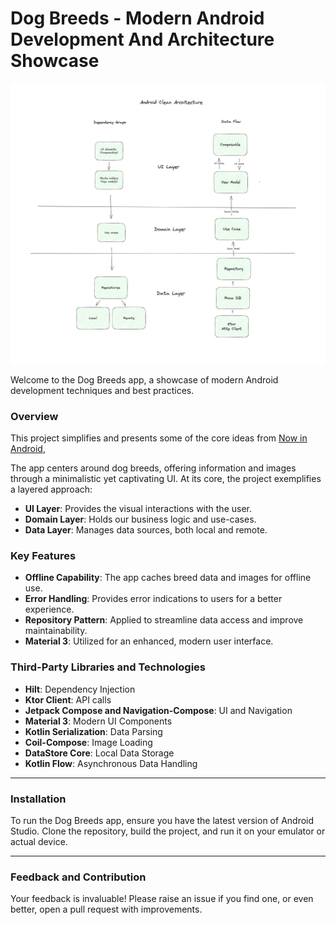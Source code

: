 # Dog Breeds - Modern Android Development And Architecture Showcase

![Diagram](/art/diagrams.png)

Welcome to the Dog Breeds app, a showcase of modern Android development techniques and best practices.

### Overview

This project simplifies and presents some of the core ideas from [Now in Android](https://github.com/android/nowinandroid),

The app centers around dog breeds, offering information and images through a minimalistic yet captivating UI. At its core, the project exemplifies a layered approach:

- **UI Layer**: Provides the visual interactions with the user.
- **Domain Layer**: Holds our business logic and use-cases.
- **Data Layer**: Manages data sources, both local and remote.

### Key Features

- **Offline Capability**: The app caches breed data and images for offline use.
- **Error Handling**: Provides error indications to users for a better experience.
- **Repository Pattern**: Applied to streamline data access and improve maintainability.
- **Material 3**: Utilized for an enhanced, modern user interface.

### Third-Party Libraries and Technologies

- **Hilt**: Dependency Injection
- **Ktor Client**: API calls
- **Jetpack Compose and Navigation-Compose**: UI and Navigation
- **Material 3**: Modern UI Components
- **Kotlin Serialization**: Data Parsing
- **Coil-Compose**: Image Loading
- **DataStore Core**: Local Data Storage
- **Kotlin Flow**: Asynchronous Data Handling

---

### Installation

To run the Dog Breeds app, ensure you have the latest version of Android Studio. Clone the repository, build the project, and run it on your emulator or actual device.

---

### Feedback and Contribution

Your feedback is invaluable! Please raise an issue if you find one, or even better, open a pull request with improvements.